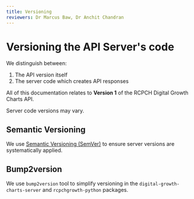 ```yaml
---
title: Versioning
reviewers: Dr Marcus Baw, Dr Anchit Chandran
---
```


# Versioning the API Server's code 

We distinguish between:

1. The API version itself
2. The server code which creates API responses

All of this documentation relates to **Version 1** of the RCPCH Digital Growth Charts API.

Server code versions may vary.

## Semantic Versioning

We use [Semantic Versioning (SemVer)](https://semver.org/) to ensure server versions are systematically applied.

## Bump2version

We use  `bump2version` tool to simplify versioning in the `digital-growth-charts-server` and `rcpchgrowth-python` packages.
